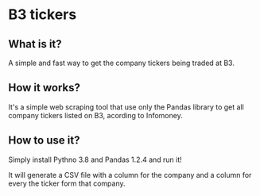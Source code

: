 # B3 tickers
## What is it?
A simple and fast way to get the company tickers being traded at B3.

## How it works?
It's a simple web scraping tool that use only the Pandas library to get all company tickers listed on B3, acording to Infomoney.

## How to use it?
Simply install Pythno 3.8 and Pandas 1.2.4 and run it!

It will generate a CSV file with a column for the company and a column for every the ticker form that company.

